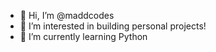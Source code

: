 - 👋 Hi, I’m @maddcodes
- 👀 I’m interested in building personal projects!
- 🌱 I’m currently learning Python


<!---
maddcodes/maddcodes is a ✨ special ✨ repository because its `README.md` (this file) appears on your GitHub profile.
You can click the Preview link to take a look at your changes.
--->
